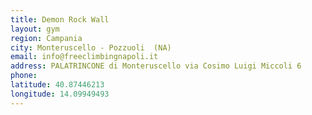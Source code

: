 ```yaml
---
title: Demon Rock Wall
layout: gym
region: Campania
city: Monteruscello - Pozzuoli  (NA)
email: info@freeclimbingnapoli.it
address: PALATRINCONE di Monteruscello via Cosimo Luigi Miccoli 6
phone: 
latitude: 40.87446213
longitude: 14.09949493
---
```


